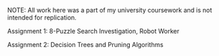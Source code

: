 NOTE: All work here was a part of my university coursework and is not intended for replication.


Assignment 1: 8-Puzzle Search Investigation, Robot Worker

Assignment 2: Decision Trees and Pruning Algorithms

